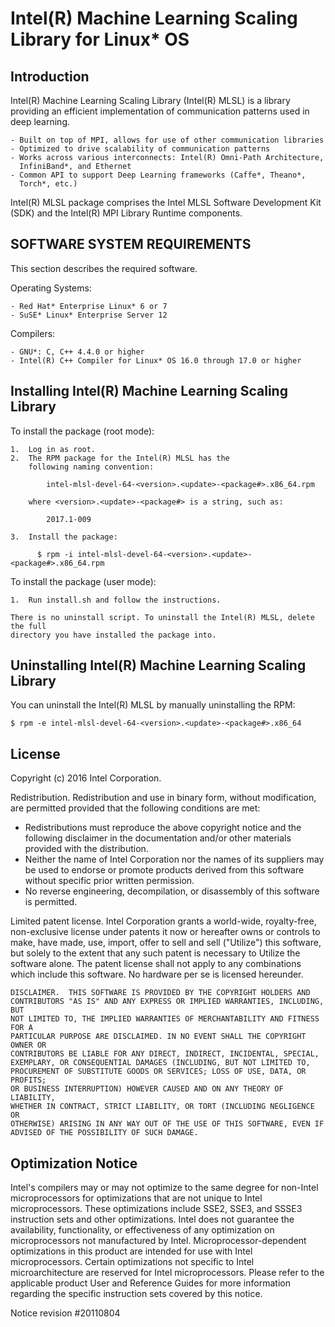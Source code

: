 # Intel(R) Machine Learning Scaling Library for Linux* OS
## Introduction ##
Intel(R) Machine Learning Scaling Library (Intel(R) MLSL) is a library providing
an efficient implementation of communication patterns used in deep learning.

    - Built on top of MPI, allows for use of other communication libraries
    - Optimized to drive scalability of communication patterns
    - Works across various interconnects: Intel(R) Omni-Path Architecture,
      InfiniBand*, and Ethernet
    - Common API to support Deep Learning frameworks (Caffe*, Theano*,
      Torch*, etc.)

Intel(R) MLSL package comprises the Intel MLSL Software Development Kit (SDK)
and the Intel(R) MPI Library Runtime components.
## SOFTWARE SYSTEM REQUIREMENTS ##
This section describes the required software.

Operating Systems:

    - Red Hat* Enterprise Linux* 6 or 7
    - SuSE* Linux* Enterprise Server 12

Compilers:

    - GNU*: C, C++ 4.4.0 or higher
    - Intel(R) C++ Compiler for Linux* OS 16.0 through 17.0 or higher
## Installing Intel(R) Machine Learning Scaling Library ##
To install the package (root mode):

    1.  Log in as root.
    2.  The RPM package for the Intel(R) MLSL has the 
        following naming convention:

            intel-mlsl-devel-64-<version>.<update>-<package#>.x86_64.rpm

        where <version>.<update>-<package#> is a string, such as:

            2017.1-009

    3.  Install the package:

          $ rpm -i intel-mlsl-devel-64-<version>.<update>-<package#>.x86_64.rpm

To install the package (user mode):

    1.  Run install.sh and follow the instructions.

    There is no uninstall script. To uninstall the Intel(R) MLSL, delete the full
    directory you have installed the package into.
## Uninstalling Intel(R) Machine Learning Scaling Library ##
You can uninstall the Intel(R) MLSL by manually uninstalling the RPM:

    $ rpm -e intel-mlsl-devel-64-<version>.<update>-<package#>.x86_64
## License ##
Copyright (c) 2016 Intel Corporation.

 Redistribution.  Redistribution and use in binary form, without
 modification, are permitted provided that the following conditions are
 met:

  * Redistributions must reproduce the above copyright notice and the following
    disclaimer in the documentation and/or other materials provided with the 
    distribution.
  * Neither the name of Intel Corporation nor the names of its suppliers may be
    used to endorse or promote products derived from this software without
    specific prior written permission.
  * No reverse engineering, decompilation, or disassembly of this software is
    permitted.

   Limited patent license.  Intel Corporation grants a world-wide, royalty-free,
   non-exclusive license under patents it now or hereafter owns or controls to 
   make, have made, use, import, offer to sell and sell ("Utilize") this
   software, but solely to the extent that any such patent is necessary to
   Utilize the software alone. The patent license shall not apply to any
   combinations which include this software. No hardware per se is licensed
   hereunder.

    DISCLAIMER.  THIS SOFTWARE IS PROVIDED BY THE COPYRIGHT HOLDERS AND
    CONTRIBUTORS "AS IS" AND ANY EXPRESS OR IMPLIED WARRANTIES, INCLUDING, BUT
    NOT LIMITED TO, THE IMPLIED WARRANTIES OF MERCHANTABILITY AND FITNESS FOR A
    PARTICULAR PURPOSE ARE DISCLAIMED. IN NO EVENT SHALL THE COPYRIGHT OWNER OR
    CONTRIBUTORS BE LIABLE FOR ANY DIRECT, INDIRECT, INCIDENTAL, SPECIAL,
    EXEMPLARY, OR CONSEQUENTIAL DAMAGES (INCLUDING, BUT NOT LIMITED TO,
    PROCUREMENT OF SUBSTITUTE GOODS OR SERVICES; LOSS OF USE, DATA, OR PROFITS;
    OR BUSINESS INTERRUPTION) HOWEVER CAUSED AND ON ANY THEORY OF LIABILITY,
    WHETHER IN CONTRACT, STRICT LIABILITY, OR TORT (INCLUDING NEGLIGENCE OR
    OTHERWISE) ARISING IN ANY WAY OUT OF THE USE OF THIS SOFTWARE, EVEN IF
    ADVISED OF THE POSSIBILITY OF SUCH DAMAGE.

## Optimization Notice ##
Intel's compilers may or may not optimize to the same degree for non-Intel
microprocessors for optimizations that are not unique to Intel microprocessors.
These optimizations include SSE2, SSE3, and SSSE3 instruction sets and other
optimizations. Intel does not guarantee the availability, functionality, or
effectiveness of any optimization on microprocessors not manufactured by Intel.
Microprocessor-dependent optimizations in this product are intended for use 
with Intel microprocessors. Certain optimizations not specific to Intel 
microarchitecture are reserved for Intel microprocessors. Please refer to the 
applicable product User and Reference Guides for more information regarding the
specific instruction sets covered by this notice.

Notice revision #20110804
